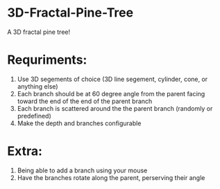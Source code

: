 # 3D-Fractal-Pine-Tree

A 3D fractal pine tree!

# Requriments: 

1. Use 3D segements of choice (3D line segement, cylinder, cone, or anything else)
2. Each branch should be at 60 degree angle from the parent facing toward the end of the end of the parent branch
3. Each branch is scattered around the the parent branch (randomly or predefined)
4. Make the depth and branches configurable
   
   
# Extra:
1. Being able to add a branch using your mouse
2. Have the branches rotate along the parent, perserving their angle
